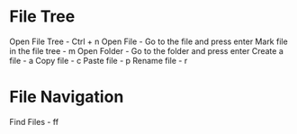 # File Tree

Open File Tree - Ctrl + n
Open File - Go to the file and press enter
Mark file in the file tree - m
Open Folder - Go to the folder and press enter
Create a file - a 
Copy file - c 
Paste file - p 
Rename file - r 

# File Navigation

Find Files - <leader>ff
